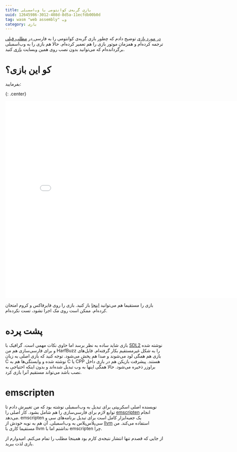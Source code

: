 ```yaml
---
title: بازی گربه‌ی کوانتومی با وب‌اسمبلی
uuid: 12645986-3012-408d-8d5a-11ecfdb00b0d
tag: wasm "web assembly" وب
category: بازی
---
```

در [مطلب قبلی‎ در مورد بازی] توضیح دادم که چطور بازی گربه‌ی کوانتومی را به فارسی ترجمه کرده‌ام و همزمان موتور بازی را هم تعمیر کرده‌ام. حالا هم بازی را به وب‌اسمبلی برگردانده‌ام که می‌توانید بدون نصب روی همین وبسایت [بازی] کنید.

# کو این بازی؟
بفرمایید:

{: .center}
<iframe src="assets/instead/instead-em.html?cat.zip" title="گربه‌ی کوانتومی به وب اسمبلی" style="border:none;height:620px;width:820px"></iframe> 

بازی را مستقیما هم می‌توانید [اینجا] باز کنید. بازی را روی فایرفاکس و کروم امتحان کرده‌ام. ممکن است روی مک اجرا نشود، تست نکرده‌ام.


# پشت پرده
بازی شاید ساده به نظر برسد اما حاوی نکات مهمی است. گرافیک با [SDL2] نوشته شده و برای فارسی‌سازی هم من HarfBuzz را به شکل غیرمستقیم بکار گرفته‌ام. فایل‌های بازی هم همگی لود می‌شوند و صدا هم پخش می‌شود. توجه کنید که بازی اصلی به زبان C نوشته شده و وابستگی‌ها هم به C یا CPP هستند. پیشرفت بازیکن هم در بازی داخل براوزر ذخیره می‌شود. حالا همگی اینها به وب تبدیل شده‌اند و بدون اینکه احتیاجی به نصب باشد می‌تواند مستقیم آنرا بازی کرد. 

# emscripten
نویسنده اصلی اسکریپتی برای تبدیل به وب‌اسمبلی نوشته بود که من تغییرش دادم تا توابع لازم برای فارسی‌سازی را هم شامل بشود. کار اصلی را [emscripten] انجام می‌دهد. emscripten یک جعبه‌ابزار کامل است برای تبدیل برنامه‌های سی و سی‌پلاس‌پلاس به وب‌اسمبلی. آن هم به نوبه خودش از [llvm] استفاده می‌کند. من مستقیما کاری با llvm نداشتم اما با emscripten چرا.

از جایی که قصدم تنها انتشار نتیجه‌ی کارم بود همینجا مطلب را تمام می‌کنم. امیدوارم از بازی لذت ببرید.

[مطلب قبلی‎ در مورد بازی]: ./quantum-cat.html/
[اینجا]: http://localhost:4000/assets/instead/instead-em.html?cat.zip
[بازی]: http://localhost:4000/assets/instead/instead-em.html?cat.zip
[SDL2]: https://www.libsdl.org/
[emscripten]: emscripten.org/
[llvm]: llvm.org/
